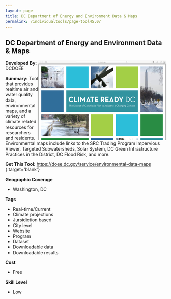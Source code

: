 ```yaml
---
layout: page
title: DC Department of Energy and Environment Data & Maps
permalink: /individualtools/page-tool45.0/
---
```

## DC Department of Energy and Environment Data & Maps

<img src="/images/scaled_250_400/TOOLID_45.0_ScreenCapture-1.png" style="max-height:250px;max-width:400;" align="right"/>

**Developed By:** DCDOEE

**Summary:** Tool that provides realtime air and water quality data, environmental maps, and a variety of climate related resources for researchers and residents. Environmental maps include links to the SRC Trading Program Impervious Viewer, Targeted Subwatersheds, Solar System, DC Green Infrastructure Practices in the District, DC Flood Risk, and more.

**Get This Tool:** [https://doee.dc.gov/service/environmental-data-maps
](https://doee.dc.gov/service/environmental-data-maps
){:target='blank'}

**Geographic Coverage**

* Washington, DC

**Tags**

*  Real-time/Current
*  Climate projections
*  Jursidiction based
*  City level
*  Website
*  Program
*  Dataset
*  Downloadable data
*  Downloadable results

**Cost**

* Free

**Skill Level**

* Low
